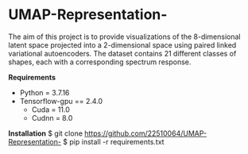 # UMAP-Representation-
The aim of this project is to provide visualizations of the 8-dimensional latent space projected into a 2-dimensional space using paired linked variational autoencoders. The dataset contains 21 different classes of shapes, each with a corresponding spectrum response. 

**Requirements**
  - Python = 3.7.16
  - Tensorflow-gpu == 2.4.0
    - Cuda = 11.0
    - Cudnn = 8.0

**Installation**
$ git clone https://github.com/22510064/UMAP-Representation-
$ pip install -r requirements.txt


